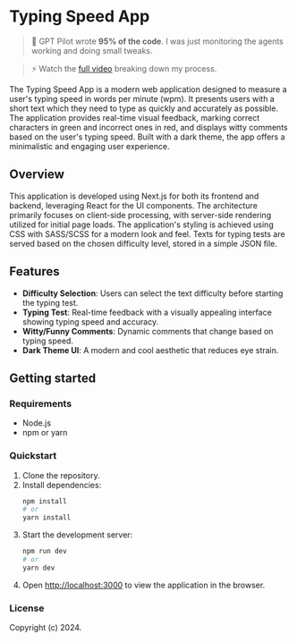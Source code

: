 # Typing Speed App

>  🧠 GPT Pilot wrote **95% of the code**. I was just monitoring the agents working and doing small tweaks. 

> ⚡️ Watch the [full video](https://youtu.be/L2MNgP4XTAA) breaking down my process.

The Typing Speed App is a modern web application designed to measure a user's typing speed in words per minute (wpm). It presents users with a short text which they need to type as quickly and accurately as possible. The application provides real-time visual feedback, marking correct characters in green and incorrect ones in red, and displays witty comments based on the user's typing speed. Built with a dark theme, the app offers a minimalistic and engaging user experience.

## Overview

This application is developed using Next.js for both its frontend and backend, leveraging React for the UI components. The architecture primarily focuses on client-side processing, with server-side rendering utilized for initial page loads. The application's styling is achieved using CSS with SASS/SCSS for a modern look and feel. Texts for typing tests are served based on the chosen difficulty level, stored in a simple JSON file.

## Features

- **Difficulty Selection**: Users can select the text difficulty before starting the typing test.
- **Typing Test**: Real-time feedback with a visually appealing interface showing typing speed and accuracy.
- **Witty/Funny Comments**: Dynamic comments that change based on typing speed.
- **Dark Theme UI**: A modern and cool aesthetic that reduces eye strain.

## Getting started

### Requirements

- Node.js
- npm or yarn

### Quickstart

1. Clone the repository.
2. Install dependencies:
   ```bash
   npm install
   # or
   yarn install
   ```
3. Start the development server:
   ```bash
   npm run dev
   # or
   yarn dev
   ```
4. Open [http://localhost:3000](http://localhost:3000) to view the application in the browser.

### License

Copyright (c) 2024.